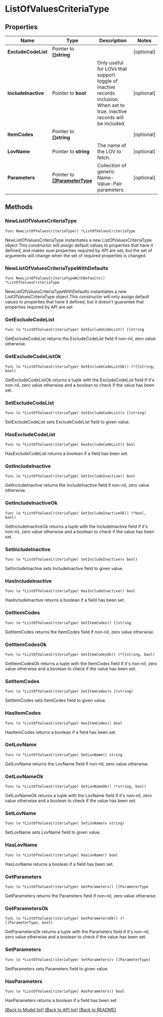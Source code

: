 # ListOfValuesCriteriaType

## Properties

Name | Type | Description | Notes
------------ | ------------- | ------------- | -------------
**ExcludeCodeList** | Pointer to **[]string** |  | [optional] 
**IncludeInactive** | Pointer to **bool** | Only useful for LOVs that support toggle of inactive records inclusion. When set to true, inactive records will be included. | [optional] 
**ItemCodes** | Pointer to **[]string** |  | [optional] 
**LovName** | Pointer to **string** | The name of the LOV to fetch. | [optional] 
**Parameters** | Pointer to [**[]ParameterType**](ParameterType.md) | Collection of generic Name-Value-Pair parameters. | [optional] 

## Methods

### NewListOfValuesCriteriaType

`func NewListOfValuesCriteriaType() *ListOfValuesCriteriaType`

NewListOfValuesCriteriaType instantiates a new ListOfValuesCriteriaType object
This constructor will assign default values to properties that have it defined,
and makes sure properties required by API are set, but the set of arguments
will change when the set of required properties is changed

### NewListOfValuesCriteriaTypeWithDefaults

`func NewListOfValuesCriteriaTypeWithDefaults() *ListOfValuesCriteriaType`

NewListOfValuesCriteriaTypeWithDefaults instantiates a new ListOfValuesCriteriaType object
This constructor will only assign default values to properties that have it defined,
but it doesn't guarantee that properties required by API are set

### GetExcludeCodeList

`func (o *ListOfValuesCriteriaType) GetExcludeCodeList() []string`

GetExcludeCodeList returns the ExcludeCodeList field if non-nil, zero value otherwise.

### GetExcludeCodeListOk

`func (o *ListOfValuesCriteriaType) GetExcludeCodeListOk() (*[]string, bool)`

GetExcludeCodeListOk returns a tuple with the ExcludeCodeList field if it's non-nil, zero value otherwise
and a boolean to check if the value has been set.

### SetExcludeCodeList

`func (o *ListOfValuesCriteriaType) SetExcludeCodeList(v []string)`

SetExcludeCodeList sets ExcludeCodeList field to given value.

### HasExcludeCodeList

`func (o *ListOfValuesCriteriaType) HasExcludeCodeList() bool`

HasExcludeCodeList returns a boolean if a field has been set.

### GetIncludeInactive

`func (o *ListOfValuesCriteriaType) GetIncludeInactive() bool`

GetIncludeInactive returns the IncludeInactive field if non-nil, zero value otherwise.

### GetIncludeInactiveOk

`func (o *ListOfValuesCriteriaType) GetIncludeInactiveOk() (*bool, bool)`

GetIncludeInactiveOk returns a tuple with the IncludeInactive field if it's non-nil, zero value otherwise
and a boolean to check if the value has been set.

### SetIncludeInactive

`func (o *ListOfValuesCriteriaType) SetIncludeInactive(v bool)`

SetIncludeInactive sets IncludeInactive field to given value.

### HasIncludeInactive

`func (o *ListOfValuesCriteriaType) HasIncludeInactive() bool`

HasIncludeInactive returns a boolean if a field has been set.

### GetItemCodes

`func (o *ListOfValuesCriteriaType) GetItemCodes() []string`

GetItemCodes returns the ItemCodes field if non-nil, zero value otherwise.

### GetItemCodesOk

`func (o *ListOfValuesCriteriaType) GetItemCodesOk() (*[]string, bool)`

GetItemCodesOk returns a tuple with the ItemCodes field if it's non-nil, zero value otherwise
and a boolean to check if the value has been set.

### SetItemCodes

`func (o *ListOfValuesCriteriaType) SetItemCodes(v []string)`

SetItemCodes sets ItemCodes field to given value.

### HasItemCodes

`func (o *ListOfValuesCriteriaType) HasItemCodes() bool`

HasItemCodes returns a boolean if a field has been set.

### GetLovName

`func (o *ListOfValuesCriteriaType) GetLovName() string`

GetLovName returns the LovName field if non-nil, zero value otherwise.

### GetLovNameOk

`func (o *ListOfValuesCriteriaType) GetLovNameOk() (*string, bool)`

GetLovNameOk returns a tuple with the LovName field if it's non-nil, zero value otherwise
and a boolean to check if the value has been set.

### SetLovName

`func (o *ListOfValuesCriteriaType) SetLovName(v string)`

SetLovName sets LovName field to given value.

### HasLovName

`func (o *ListOfValuesCriteriaType) HasLovName() bool`

HasLovName returns a boolean if a field has been set.

### GetParameters

`func (o *ListOfValuesCriteriaType) GetParameters() []ParameterType`

GetParameters returns the Parameters field if non-nil, zero value otherwise.

### GetParametersOk

`func (o *ListOfValuesCriteriaType) GetParametersOk() (*[]ParameterType, bool)`

GetParametersOk returns a tuple with the Parameters field if it's non-nil, zero value otherwise
and a boolean to check if the value has been set.

### SetParameters

`func (o *ListOfValuesCriteriaType) SetParameters(v []ParameterType)`

SetParameters sets Parameters field to given value.

### HasParameters

`func (o *ListOfValuesCriteriaType) HasParameters() bool`

HasParameters returns a boolean if a field has been set.


[[Back to Model list]](../README.md#documentation-for-models) [[Back to API list]](../README.md#documentation-for-api-endpoints) [[Back to README]](../README.md)


